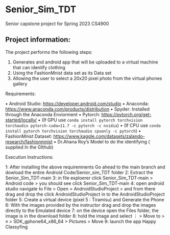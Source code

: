 # Senior_Sim_TDT
Senior capstone project for Spring 2023 CS4900

## Project information:
The project performs the following steps:
	
1.	Generates and android app that will be uploaded to a virtual machine that can identify clothing
2.	Using the FashionMnist data set as its Data set 
3.	Allowing the user to select a 20x20 pixel photo from the virtual phones gallery 

Requirements:

•	Android Studio: https://developer.android.com/studio
•	Anaconda: https://www.anaconda.com/products/distribution
•	Spyder: Installed through the Anaconda Enviorment
•	Pytorch: https://pytorch.org/get-started/locally/
•	(If GPU use `conda install pytorch torchvision torchaudio pytorch-cuda=11.7 -c pytorch -c nvidia`)
•	(If CPU use `conda install pytorch torchvision torchaudio cpuonly -c pytorch`)
•	FashionMnist Dataset: https://www.kaggle.com/datasets/zalando-research/fashionmnist
•	Dr.Ahana Roy’s Model to do the identifying ( supplied In the GIthub)

Execution Instructions:

1: After installing the above requiremnents Go ahead to the main branch and dowload the entire Android Code/Senior_sim_TDT folder
2: Extract the Senior_Sim_TDT-main 
3: in file exploerer click Senior_Sim_TDT-main > Android code > you should see click Senior_Sim_TDT-main
4: open android studio navigate to File > Open > AndroidStudioProject > and from there drag and drop the click AndroidStudioProject in to the AndroidStudioProject folder
5: Create a virtual device (pixel 5 : Tiramisu) and Generate the Phone
6: With the images provided by the instructor drag and drop the images directly to the Emulated device 
7: on the device open the Files folder, the image is in the download folder
8: hold the image and select ⋮ > Move to > ≡ > SDK_gphone64_x86_64 > Pictures > Move
9: launch the app Happy Classyfing 

 
